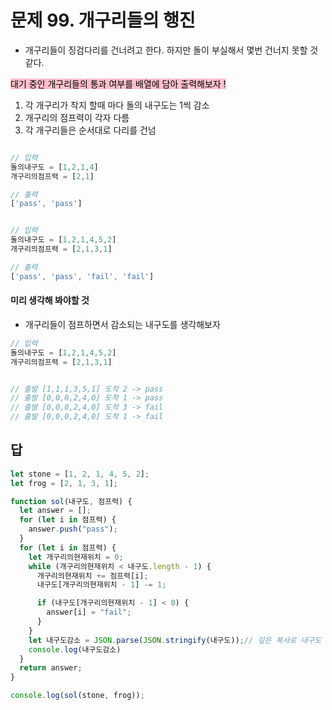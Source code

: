 # 문제 99. 개구리들의 행진



- 개구리들이 징검다리를 건너려고 한다. 하지만 돌이 부실해서 몇번 건너지 못할 것 같다.

<mark style="background: pink">대기 중인 개구리들의 통과 여부를 배열에 담아 출력해보자 !</mark><br>


1. 각 개구리가 착지 할때 마다 돌의 내구도는 1씩 감소
2. 개구리의 점프력이 각자 다름
3. 각 개구리들은 순서대로 다리를 건넘


```js

// 입력
돌의내구도 = [1,2,1,4]
개구리의점프력 = [2,1]

// 출력
['pass', 'pass']


// 입력
돌의내구도 = [1,2,1,4,5,2]
개구리의점프력 = [2,1,3,1]

// 출력
['pass', 'pass', 'fail', 'fail']

```

#### 미리 생각해 봐야할 것

- 개구리들이 점프하면서 감소되는 내구도를 생각해보자

```js
// 입력
돌의내구도 = [1,2,1,4,5,2]
개구리의점프력 = [2,1,3,1]


// 출발 [1,1,1,3,5,1] 도착 2 -> pass
// 출발 [0,0,0,2,4,0] 도착 1 -> pass
// 출발 [0,0,0,2,4,0] 도착 3 -> fail
// 출발 [0,0,0,2,4,0] 도착 1 -> fail

```

## 답

```js
let stone = [1, 2, 1, 4, 5, 2];
let frog = [2, 1, 3, 1];

function sol(내구도, 점프력) {
  let answer = [];
  for (let i in 점프력) {
    answer.push("pass");
  }
  for (let i in 점프력) {
    let 개구리의현재위치 = 0;
    while (개구리의현재위치 < 내구도.length - 1) {
      개구리의현재위치 += 점프력[i];
      내구도[개구리의현재위치 - 1] -= 1;

      if (내구도[개구리의현재위치 - 1] < 0) {
        answer[i] = "fail";
      }
    }
    let 내구도감소 = JSON.parse(JSON.stringify(내구도));// 깊은 복사로 내구도 감소현황을 볼수 있다.
    console.log(내구도감소)
  }
  return answer;
}

console.log(sol(stone, frog));


```
